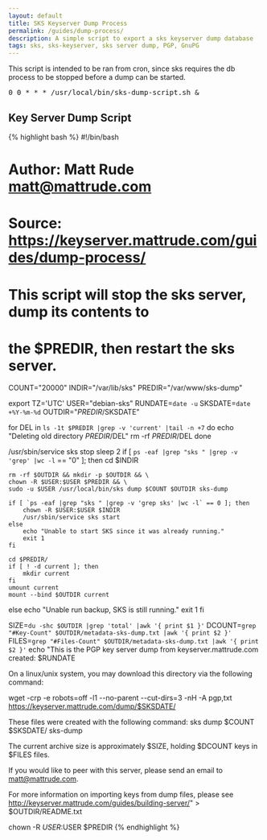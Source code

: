 ```yaml
---
layout: default
title: SKS Keyserver Dump Process
permalink: /guides/dump-process/
description: A simple script to export a sks keyserver dump database
tags: sks, sks-keyserver, sks server dump, PGP, GnuPG
---
```


This script is intended to be ran from cron, since sks requires the db process to be stopped before a dump can be started.  

<pre>0 0 * * * /usr/local/bin/sks-dump-script.sh &</pre>

## Key Server Dump Script

{% highlight bash %}
#!/bin/bash

# Author: Matt Rude <matt@mattrude.com>
# Source: https://keyserver.mattrude.com/guides/dump-process/
#
# This script will stop the sks server, dump its contents to
# the $PREDIR, then restart the sks server.

COUNT="20000"
INDIR="/var/lib/sks"
PREDIR="/var/www/sks-dump"

export TZ='UTC'
USER="debian-sks"
RUNDATE=`date -u`
SKSDATE=`date +%Y-%m-%d`
OUTDIR="$PREDIR/$SKSDATE"

for DEL in `ls -1t $PREDIR |grep -v 'current' |tail -n +7`
do
    echo "Deleting old directory $PREDIR/$DEL"
    rm -rf $PREDIR/$DEL
done

/usr/sbin/service sks stop
sleep 2
if [ `ps -eaf |grep "sks " |grep -v 'grep' |wc -l` == "0" ]; then
    cd $INDIR

    rm -rf $OUTDIR && mkdir -p $OUTDIR && \
    chown -R $USER:$USER $PREDIR && \
    sudo -u $USER /usr/local/bin/sks dump $COUNT $OUTDIR sks-dump

    if [ `ps -eaf |grep "sks " |grep -v 'grep sks' |wc -l` == 0 ]; then
        chown -R $USER:$USER $INDIR
        /usr/sbin/service sks start
    else
        echo "Unable to start SKS since it was already running."
        exit 1
    fi

    cd $PREDIR/
    if [ ! -d current ]; then
        mkdir current
    fi
    umount current
    mount --bind $OUTDIR current
else
    echo "Unable run backup, SKS is still running."
    exit 1
fi

SIZE=`du -shc $OUTDIR |grep 'total' |awk '{ print $1 }'`
DCOUNT=`grep "#Key-Count" $OUTDIR/metadata-sks-dump.txt |awk '{ print $2 }'`
FILES=`grep "#Files-Count" $OUTDIR/metadata-sks-dump.txt |awk '{ print $2 }'`
echo "This is the PGP key server dump from keyserver.mattrude.com created: $RUNDATE

On a linux/unix system, you may download this directory via the following command:

wget -crp -e robots=off -l1 --no-parent --cut-dirs=3 -nH -A pgp,txt https://keyserver.mattrude.com/dump/$SKSDATE/

These files were created with the following command: sks dump $COUNT $SKSDATE/ sks-dump

The current archive size is approximately $SIZE, holding $DCOUNT keys in $FILES files.

If you would like to peer with this server, please send an email to <matt@mattrude.com>.

For more information on importing keys from dump files, please see http://keyserver.mattrude.com/guides/building-server/" > $OUTDIR/README.txt

chown -R $USER:$USER $PREDIR
{% endhighlight %}
